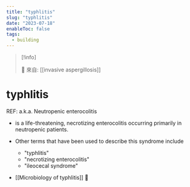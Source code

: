 ```yaml
---
title: "typhlitis"
slug: "typhlitis"
date: "2023-07-18"
enableToc: false
tags:
  - building
---
```


> [!info]
>
> 🌱 來自: [[invasive aspergillosis]]

# typhlitis

REF: a.k.a. Neutropenic enterocolitis

- is a life-threatening, necrotizing enterocolitis occurring primarily in neutropenic patients.
- Other terms that have been used to describe this syndrome include
  - "typhlitis"
  - "necrotizing enterocolitis"
  - "ileocecal syndrome"
   
- [[Microbiology of typhlitis]] 󰒗
